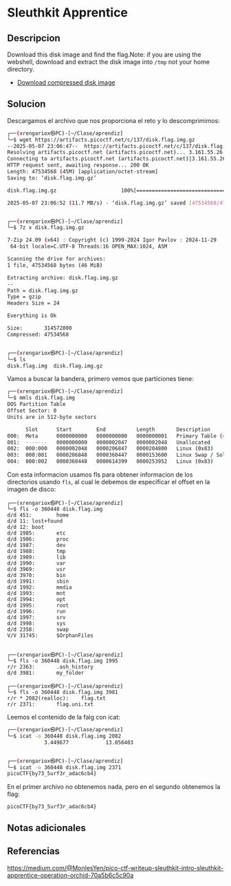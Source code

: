 # Sleuthkit Apprentice

## Descripcion
Download this disk image and find the flag.Note: if you are using the webshell, download and extract the disk image into `/tmp` not your home directory.

- [Download compressed disk image](https://artifacts.picoctf.net/c/137/disk.flag.img.gz)
## Solucion
Descargamos el archivo que nos proporciona el reto y lo descomprimimos:
```sh
┌──(xrengariox㉿PC)-[~/Clase/aprendiz]
└─$ wget https://artifacts.picoctf.net/c/137/disk.flag.img.gz
--2025-05-07 23:06:47--  https://artifacts.picoctf.net/c/137/disk.flag.img.gz
Resolving artifacts.picoctf.net (artifacts.picoctf.net)... 3.161.55.26, 3.161.55.100, 3.161.55.61, ...
Connecting to artifacts.picoctf.net (artifacts.picoctf.net)|3.161.55.26|:443... connected.
HTTP request sent, awaiting response... 200 OK
Length: 47534568 (45M) [application/octet-stream]
Saving to: ‘disk.flag.img.gz’

disk.flag.img.gz                     100%[===================================================================>]  45.33M  12.1MB/s    in 3.9s    

2025-05-07 23:06:52 (11.7 MB/s) - ‘disk.flag.img.gz’ saved [47534568/47534568]


┌──(xrengariox㉿PC)-[~/Clase/aprendiz]
└─$ 7z x disk.flag.img.gz 

7-Zip 24.09 (x64) : Copyright (c) 1999-2024 Igor Pavlov : 2024-11-29
 64-bit locale=C.UTF-8 Threads:16 OPEN_MAX:1024, ASM

Scanning the drive for archives:
1 file, 47534568 bytes (46 MiB)

Extracting archive: disk.flag.img.gz
--
Path = disk.flag.img.gz
Type = gzip
Headers Size = 24

Everything is Ok    

Size:       314572800
Compressed: 47534568


┌──(xrengariox㉿PC)-[~/Clase/aprendiz]
└─$ ls
disk.flag.img  disk.flag.img.gz
```

Vamos a buscar la bandera, primero vemos que particiones tiene:
```sh
┌──(xrengariox㉿PC)-[~/Clase/aprendiz]
└─$ mmls disk.flag.img 
DOS Partition Table
Offset Sector: 0
Units are in 512-byte sectors

      Slot      Start        End          Length       Description
000:  Meta      0000000000   0000000000   0000000001   Primary Table (#0)
001:  -------   0000000000   0000002047   0000002048   Unallocated
002:  000:000   0000002048   0000206847   0000204800   Linux (0x83)
003:  000:001   0000206848   0000360447   0000153600   Linux Swap / Solaris x86 (0x82)
004:  000:002   0000360448   0000614399   0000253952   Linux (0x83)

```

Con esta informacion usamos fls para obtener informacion de los directorios usando `fls`, al cual le debemos de especificar el offset en la imagen de disco:
```
┌──(xrengariox㉿PC)-[~/Clase/aprendiz]
└─$ fls -o 360448 disk.flag.img
d/d 451:        home
d/d 11: lost+found
d/d 12: boot
d/d 1985:       etc
d/d 1986:       proc
d/d 1987:       dev
d/d 1988:       tmp
d/d 1989:       lib
d/d 1990:       var
d/d 3969:       usr
d/d 3970:       bin
d/d 1991:       sbin
d/d 1992:       media
d/d 1993:       mnt
d/d 1994:       opt
d/d 1995:       root
d/d 1996:       run
d/d 1997:       srv
d/d 1998:       sys
d/d 2358:       swap
V/V 31745:      $OrphanFiles


┌──(xrengariox㉿PC)-[~/Clase/aprendiz]
└─$ fls -o 360448 disk.flag.img 1995
r/r 2363:       .ash_history
d/d 3981:       my_folder

┌──(xrengariox㉿PC)-[~/Clase/aprendiz]
└─$ fls -o 360448 disk.flag.img 3981     
r/r * 2082(realloc):    flag.txt
r/r 2371:       flag.uni.txt
```

Leemos el contenido de la falg con icat:
```sh
┌──(xrengariox㉿PC)-[~/Clase/aprendiz]
└─$ icat -o 360448 disk.flag.img 2082
            3.449677            13.056403


┌──(xrengariox㉿PC)-[~/Clase/aprendiz]
└─$ icat -o 360448 disk.flag.img 2371
picoCTF{by73_5urf3r_adac6cb4}
```

En el primer archivo no obtenemos nada, pero en el segundo obtenemos la flag:
```flag
picoCTF{by73_5urf3r_adac6cb4}
```
## Notas adicionales

## Referencias
https://medium.com/@MonlesYen/pico-ctf-writeup-sleuthkit-intro-sleuthkit-apprentice-operation-orchid-70a5b6c5c90a
